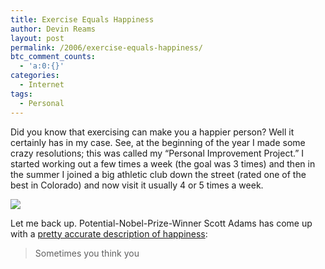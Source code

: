 ```yaml
---
title: Exercise Equals Happiness
author: Devin Reams
layout: post
permalink: /2006/exercise-equals-happiness/
btc_comment_counts:
  - 'a:0:{}'
categories:
  - Internet
tags:
  - Personal
---
```

Did you know that exercising can make you a happier person? Well it certainly has in my case. See, at the beginning of the year I made some crazy resolutions; this was called my &#8220;Personal Improvement Project.&#8221; I started working out a few times a week (the goal was 3 times) and then in the summer I joined a big athletic club down the street (rated one of the best in Colorado) and now visit it usually 4 or 5 times a week.

<img src="https://devin.reams.me/wp-content/uploads/2006/11/treadmills.jpg" align="center" />

Let me back up. Potential-Nobel-Prize-Winner Scott Adams has come up with a [pretty accurate description of happiness][1]:

> Sometimes you think you

 [1]: http://dilbertblog.typepad.com/the_dilbert_blog/2006/10/optimist_cures_.html